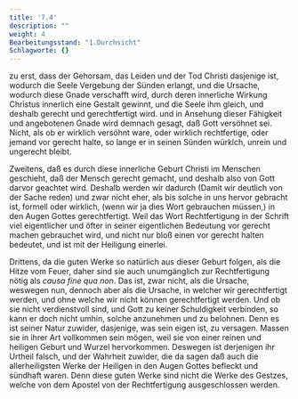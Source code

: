 ```yaml
---
title: '7.4'
description: ""
weight: 4
Bearbeitungsstand: "1.Durchsicht"
Schlagworte: {}
---
```

<!-- seite 292 -->

 zu erst, dass der Gehorsam, das Leiden
und der Tod Christi dasjenige ist, wodurch die
Seele Vergebung der Sünden erlangt, und die
Ursache, wodurch diese Gnade verschafft wird,
durch deren innerliche Wirkung Christus innerlich
eine Gestalt gewinnt, und die Seele ihm
gleich, und deshalb gerecht und gerechtfertigt wird.
und in Ansehung dieser Fähigkeit und angebotenen
Gnade wird demnach gesagt, daß Gott versöhnet
sei. Nicht, als ob er wirklich versöhnt ware,
oder wirklich rechtfertige, oder jemand vor gerecht
halte, so lange er in seinen Sünden würklch, unrein
und ungerecht bleibt.

Zweitens, daß es durch diese innerliche Geburt
Christi im Menschen geschieht, daß der Mensch
gerecht gemacht, und deshalb also von Gott
darvor geachtet wird. Deshalb werden wir
dadurch (Damit wir deutlich von der Sache reden)
und zwar nicht eher, als bis solche in uns hervor gebracht
ist, formell oder wirklich, (wenn wir ja
dies Wort gebrauchen müssen,) in den Augen Gottes
gerechtfertigt. Weil das Wort Rechtfertigung
in der Schrift viel eigentlicher und öfter in seiner
eigentlichen Bedeutung vor gerecht machen gebrauchet<!-- seite 293 -->
wird, und nicht nur bloß einen vor gerecht
halten bedeutet, und ist mit der Heiligung einerlei.

Drittens, da die guten Werke so natürlich
aus dieser Geburt folgen, als die Hitze vom Feuer, daher
sind sie auch unumgänglich zur Rechtfertigung nötig
als *causa fine qua non*. Das ist, zwar nicht, als
die Ursache, weswegen nun, dennoch aber als die
Ursache, in welcher wir gerechtfertigt werden, und
ohne welche wir nicht können gerechtfertigt werden.
Und ob sie nicht verdienstvoll sind, und Gott zu
keiner Schuldigkeit verbinden, so kann er doch nicht umhin,
solche anzunehmen und zu belohnen. Denn es ist
seiner Natur zuwider, dasjenige, was sein eigen ist, zu
versagen. Massen sie in ihrer Art vollkommen sein mögen,
weil sie von einer reinen und heiligen Geburt und
Wurzel hervorkommen. Deswegen ist derjenigen ihr
Urtheil falsch, und der Wahrheit zuwider, die da sagen
daß auch die allerheiligsten Werke der Heiligen in
den Augen Gottes befleckt und sündhaft waren.
Denn diese guten Werke sind nicht die Werke des Gestzes,
welche von dem Apostel von der Rechtfertigung
ausgeschlossen werden.
